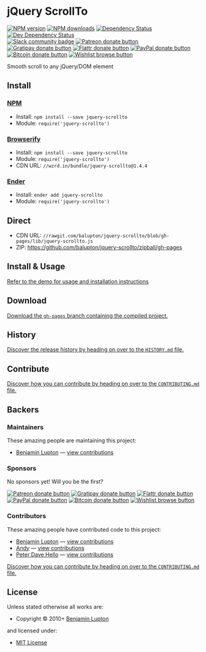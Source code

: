 <!-- TITLE/ -->

<h1>jQuery ScrollTo</h1>

<!-- /TITLE -->


<!-- BADGES/ -->

<span class="badge-npmversion"><a href="https://npmjs.org/package/jquery-scrollto" title="View this project on NPM"><img src="https://img.shields.io/npm/v/jquery-scrollto.svg" alt="NPM version" /></a></span>
<span class="badge-npmdownloads"><a href="https://npmjs.org/package/jquery-scrollto" title="View this project on NPM"><img src="https://img.shields.io/npm/dm/jquery-scrollto.svg" alt="NPM downloads" /></a></span>
<span class="badge-daviddm"><a href="https://david-dm.org/balupton/jquery-scrollto" title="View the status of this project's dependencies on DavidDM"><img src="https://img.shields.io/david/balupton/jquery-scrollto.svg" alt="Dependency Status" /></a></span>
<span class="badge-daviddmdev"><a href="https://david-dm.org/balupton/jquery-scrollto#info=devDependencies" title="View the status of this project's development dependencies on DavidDM"><img src="https://img.shields.io/david/dev/balupton/jquery-scrollto.svg" alt="Dev Dependency Status" /></a></span>
<br class="badge-separator" />
<span class="badge-slackin"><a href="https://slack.bevry.me" title="Join this project's slack community"><img src="https://slack.bevry.me/badge.svg" alt="Slack community badge" /></a></span>
<span class="badge-patreon"><a href="http://patreon.com/bevry" title="Donate to this project using Patreon"><img src="https://img.shields.io/badge/patreon-donate-yellow.svg" alt="Patreon donate button" /></a></span>
<span class="badge-gratipay"><a href="https://www.gratipay.com/bevry" title="Donate weekly to this project using Gratipay"><img src="https://img.shields.io/badge/gratipay-donate-yellow.svg" alt="Gratipay donate button" /></a></span>
<span class="badge-flattr"><a href="https://flattr.com/profile/balupton" title="Donate to this project using Flattr"><img src="https://img.shields.io/badge/flattr-donate-yellow.svg" alt="Flattr donate button" /></a></span>
<span class="badge-paypal"><a href="https://bevry.me/paypal" title="Donate to this project using Paypal"><img src="https://img.shields.io/badge/paypal-donate-yellow.svg" alt="PayPal donate button" /></a></span>
<span class="badge-bitcoin"><a href="https://bevry.me/bitcoin" title="Donate once-off to this project using Bitcoin"><img src="https://img.shields.io/badge/bitcoin-donate-yellow.svg" alt="Bitcoin donate button" /></a></span>
<span class="badge-wishlist"><a href="https://bevry.me/wishlist" title="Buy an item on our wishlist for us"><img src="https://img.shields.io/badge/wishlist-donate-yellow.svg" alt="Wishlist browse button" /></a></span>

<!-- /BADGES -->


<!-- DESCRIPTION/ -->

Smooth scroll to any jQuery/DOM element

<!-- /DESCRIPTION -->


<!-- INSTALL/ -->

<h2>Install</h2>

<a href="https://npmjs.com" title="npm is a package manager for javascript"><h3>NPM</h3></a><ul>
<li>Install: <code>npm install --save jquery-scrollto</code></li>
<li>Module: <code>require('jquery-scrollto')</code></li></ul>

<a href="http://browserify.org" title="Browserify lets you require('modules') in the browser by bundling up all of your dependencies"><h3>Browserify</h3></a><ul>
<li>Install: <code>npm install --save jquery-scrollto</code></li>
<li>Module: <code>require('jquery-scrollto')</code></li>
<li>CDN URL: <code>//wzrd.in/bundle/jquery-scrollto@1.4.4</code></li></ul>

<a href="http://enderjs.com" title="Ender is a full featured package manager for your browser"><h3>Ender</h3></a><ul>
<li>Install: <code>ender add jquery-scrollto</code></li>
<li>Module: <code>require('jquery-scrollto')</code></li></ul>

<!-- /INSTALL -->

## Direct
- CDN URL: `//rawgit.com/balupton/jquery-scrollto/blob/gh-pages/lib/jquery-scrollto.js`
- ZIP: https://github.com/balupton/jquery-scrollto/zipball/gh-pages


## Install & Usage
[Refer to the demo for usage and installation instructions](http://balupton.github.io/jquery-scrollto/)


## Download
[Download the `gh-pages` branch containing the compiled project.](https://github.com/balupton/jquery-scrollto/zipball/gh-pages)


<!-- HISTORY/ -->

<h2>History</h2>

<a href="https://github.com/balupton/jquery-scrollto/blob/master/HISTORY.md#files">Discover the release history by heading on over to the <code>HISTORY.md</code> file.</a>

<!-- /HISTORY -->


<!-- CONTRIBUTE/ -->

<h2>Contribute</h2>

<a href="https://github.com/balupton/jquery-scrollto/blob/master/CONTRIBUTING.md#files">Discover how you can contribute by heading on over to the <code>CONTRIBUTING.md</code> file.</a>

<!-- /CONTRIBUTE -->


<!-- BACKERS/ -->

<h2>Backers</h2>

<h3>Maintainers</h3>

These amazing people are maintaining this project:

<ul><li><a href="http://balupton.com">Benjamin Lupton</a> — <a href="https://github.com/balupton/jquery-scrollto/commits?author=balupton" title="View the GitHub contributions of Benjamin Lupton on repository balupton/jquery-scrollto">view contributions</a></li></ul>

<h3>Sponsors</h3>

No sponsors yet! Will you be the first?

<span class="badge-patreon"><a href="http://patreon.com/bevry" title="Donate to this project using Patreon"><img src="https://img.shields.io/badge/patreon-donate-yellow.svg" alt="Patreon donate button" /></a></span>
<span class="badge-gratipay"><a href="https://www.gratipay.com/bevry" title="Donate weekly to this project using Gratipay"><img src="https://img.shields.io/badge/gratipay-donate-yellow.svg" alt="Gratipay donate button" /></a></span>
<span class="badge-flattr"><a href="https://flattr.com/profile/balupton" title="Donate to this project using Flattr"><img src="https://img.shields.io/badge/flattr-donate-yellow.svg" alt="Flattr donate button" /></a></span>
<span class="badge-paypal"><a href="https://bevry.me/paypal" title="Donate to this project using Paypal"><img src="https://img.shields.io/badge/paypal-donate-yellow.svg" alt="PayPal donate button" /></a></span>
<span class="badge-bitcoin"><a href="https://bevry.me/bitcoin" title="Donate once-off to this project using Bitcoin"><img src="https://img.shields.io/badge/bitcoin-donate-yellow.svg" alt="Bitcoin donate button" /></a></span>
<span class="badge-wishlist"><a href="https://bevry.me/wishlist" title="Buy an item on our wishlist for us"><img src="https://img.shields.io/badge/wishlist-donate-yellow.svg" alt="Wishlist browse button" /></a></span>

<h3>Contributors</h3>

These amazing people have contributed code to this project:

<ul><li><a href="http://balupton.com">Benjamin Lupton</a> — <a href="https://github.com/balupton/jquery-scrollto/commits?author=balupton" title="View the GitHub contributions of Benjamin Lupton on repository balupton/jquery-scrollto">view contributions</a></li>
<li><a href="http://inumedia.net">Andy</a> — <a href="https://github.com/balupton/jquery-scrollto/commits?author=Inumedia" title="View the GitHub contributions of Andy on repository balupton/jquery-scrollto">view contributions</a></li>
<li><a href="http://www.peterdavehello.org/">Peter Dave Hello</a> — <a href="https://github.com/balupton/jquery-scrollto/commits?author=PeterDaveHello" title="View the GitHub contributions of Peter Dave Hello on repository balupton/jquery-scrollto">view contributions</a></li></ul>

<a href="https://github.com/balupton/jquery-scrollto/blob/master/CONTRIBUTING.md#files">Discover how you can contribute by heading on over to the <code>CONTRIBUTING.md</code> file.</a>

<!-- /BACKERS -->


<!-- LICENSE/ -->

<h2>License</h2>

Unless stated otherwise all works are:

<ul><li>Copyright &copy; 2010+ <a href="http://balupton.com">Benjamin Lupton</a></li></ul>

and licensed under:

<ul><li><a href="http://spdx.org/licenses/MIT.html">MIT License</a></li></ul>

<!-- /LICENSE -->
